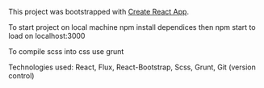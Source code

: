 This project was bootstrapped with [Create React App](https://github.com/facebookincubator/create-react-app).

To start project on local machine npm install dependices then npm start to load on localhost:3000

To compile scss into css use grunt

Technologies used: 
    React,
    Flux,
    React-Bootstrap,
    Scss,
    Grunt,
    Git (version control)